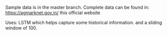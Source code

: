 Sample data is in the master branch.
Complete data can be found in: https://agmarknet.gov.in/ this official website


Uses: LSTM which helps capture some historical information. and a sliding window of 100.
